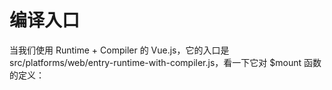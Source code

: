 # 编译入口

当我们使用 Runtime + Compiler 的 Vue.js，它的入口是 src/platforms/web/entry-runtime-with-compiler.js，看一下它对 $mount 函数的定义：